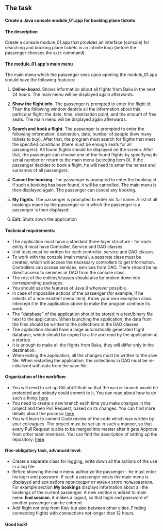 ## The task

#### Create a Java console module_01.app for booking plane tickets

#### The description

Create a console module_01.app that provides an interface (console) for searching and booking plane tickets in an
infinite loop (before the passenger chooses the `exit` command).

#### The module_01.app's main menu

The main menu which the passenger sees upon opening the module_01.app should have the following features:

1. **Online-board**. Shows information about all flights from Baku in the next 24 hours. The main menu will be displayed
   again afterwards.

2. **Show the flight info**. The passenger is prompted to enter the flight id. Then the following window depicts all the
   information about this particular flight: the date, time, destination point, and the amount of free seats. The main
   menu will be displayed again afterwards.

3. **Search and book a flight**. The passenger is prompted to enter the following information: destination, date, number
   of people (how many tickets to buy). After that, the program must search for flights that meet the specified
   conditions (there must be enough seats for all passengers). All found flights should be displayed on the screen.
   After that, the passenger can choose one of the found flights by specifying its serial number or return to the main
   menu (selecting item 0). If the passenger decides to book a flight, he will need to enter the names and surnames of
   all passengers.

4. **Cancel the booking**. The passenger is prompted to enter the booking id. If such a booking has been found, it will
   be cancelled. The main menu is then displayed again. The passenger can cancel any booking.

5. **My flights**. The passenger is prompted to enter his full name. A list of all bookings made by the passenger or in
   which the passenger is a passenger is then displayed.

6. **Exit**. Shuts down the application

#### Technical requirements:

- The application must have a standard three-layer structure - for each entity it must have Controller, Service and DAO
  classes.
- Unit tests must be written for each controller, service and DAO classes.
- To work with the console (main menu), a separate class must be created, which will access the necessary controllers to
  get information. Controllers can access services, services from DAO. There should be no direct access to services or
  DAO from the console class.
- The rest of the entities/classes should also be broken down into corresponding packages.
- You should use the features of Java 8 wherever possible.
- In case of impossible actions of the passenger (for example, if he selects of a non-existent menu item), throw your
  own exception class. Intercept it in the application above to make the program continue its work.
- The "database" of the application should be stored in a text/binary file next to the application. When launching the
  application, the data from the files should be written to the collections in the DAO classes.
- The application should have a large automatically generated flight database, which should be copied to a file and read
  by the application at a startup.
- It is enough to make all the flights from Baku, they will differ only in the destination.
- When exiting the application, all the changes must be written to the save file. When restarting the application, the
  collections in DAO must be re-initialized with data from the save file.
  
#### Organization of the workflow:

- You will need to set up GitLab/Github so that the `master` branch would be protected and nobody could commit to it.
  You can read about how to do such a thing:
  [here](https://help.github.com/en/enterprise/2.16/admin/developer-workflow/configuring-protected-branches-and-required-status-checks)
- You need to create a new branch each time you make changes in the project and then Pull Request, based on its changes.
  You can find more details about the process:
  [here](https://help.github.com/en/github/collaborating-with-issues-and-pull-requests/creating-a-pull-request).
- You will learn to commit Code review of the code which was written by your colleagues. The project must be set up in
  such a manner, so that every Pull Request is able to be merged into master after it gets Approve from other team
  members. You can find the description of setting up the repository:
  [here](https://yangsu.github.io/pull-request-tutorial/ ).

#### Non-obligatory task, advanced level:

- Create a separate class for logging, write down all the actions of the use in a log file.
- Before showing the main menu authorize the passenger - he must enter his login and password. If such a passenger
  exists the main menu is displayed and вся работа происходит от имени этого пользователя. For example section **My
  bookings** displays information about all the bookings of the current passenger. A new section is added to main
  menu **End session**, it makes a logout, so that login and password of another passenger can be entered.
- Add flight not only from Kiev but also between other cities. Finding connecting flights with connections not longer
  than 12 hours.

#### Good luck!
